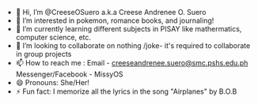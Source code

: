 - 👋 Hi, I’m @CreeseOSuero a.k.a Creese Andrenee O. Suero
- 👀 I’m interested in pokemon, romance books, and journaling!
- 🌱 I’m currently learning different subjects in PISAY like mathermatics, computer science, etc.
- 💞️ I’m looking to collaborate on nothing /joke- it's required to collaborate in group projects
- 📫 How to reach me : Email - creeseandrenee.suero@smc.pshs.edu.ph Messenger/Facebook - MissyOS 
- 😄 Pronouns: She/Her! 
- ⚡ Fun fact: I memorize all the lyrics in the song "Airplanes" by B.O.B

<!---
CreeseOSuero/CreeseOSuero is a ✨ special ✨ repository (and person /char) because its `README.md` (this file) appears on your GitHub profile.
You can click the Preview link to take a look at your changes.
--->
